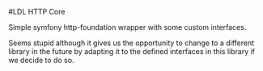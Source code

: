 #LDL HTTP Core

Simple symfony http-foundation wrapper with some custom interfaces.

Seems stupid although it gives us the opportunity to change to a different library in the future
by adapting it to the defined interfaces in this library if we decide to do so. 